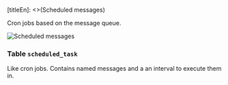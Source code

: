 [titleEn]: <>(Scheduled messages)

Cron jobs based on the message queue.

![Scheduled messages](./dist/erm-shopware-core-framework-scheduledtask.svg)


### Table `scheduled_task`

Like cron jobs. Contains named messages and a an interval to execute them in. 


